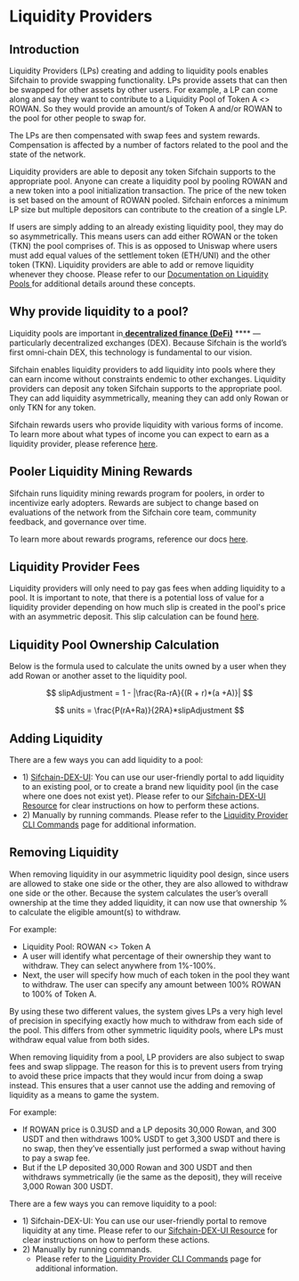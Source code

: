 # Liquidity Providers

## Introduction

Liquidity Providers (LPs) creating and adding to liquidity pools enables Sifchain to provide swapping functionality. LPs provide assets that can then be swapped for other assets by other users. For example, a LP can come along and say they want to contribute to a Liquidity Pool of Token A <> ROWAN. So they would provide an amount/s of Token A and/or ROWAN to the pool for other people to swap for.&#x20;

The LPs are then compensated with swap fees and system rewards. Compensation is affected by a number of factors related to the pool and the state of the network.

Liquidity providers are able to deposit any token Sifchain supports to the appropriate pool. Anyone can create a liquidity pool by pooling ROWAN and a new token into a pool initialization transaction. The price of the new token is set based on the amount of ROWAN pooled. Sifchain enforces a minimum LP size but multiple depositors can contribute to the creation of a single LP.

If users are simply adding to an already existing liquidity pool, they may do so asymmetrically. This means users can add either ROWAN or the token (TKN) the pool comprises of. This is as opposed to Uniswap where users must add equal values of the settlement token (ETH/UNI) and the other token (TKN).  Liquidity providers are able to add or remove liquidity whenever they choose. Please refer to our [Documentation on Liquidity Pools ](https://docs.sifchain.finance/using-the-website/pool/sifchain-liquidity-pools)for additional details around these concepts.

## Why provide liquidity to a pool?

Liquidity pools are important in[ **decentralized finance (DeFi)**](https://www.coindesk.com/what-is-defi) **** — particularly decentralized exchanges (DEX). Because Sifchain is the world’s first omni-chain DEX, this technology is fundamental to our vision.&#x20;

Sifchain enables liquidity providers to add liquidity into pools where they can earn income without constraints endemic to other exchanges. Liquidity providers can deposit any token Sifchain supports to the appropriate pool. They can add liquidity asymmetrically, meaning they can add only Rowan or only TKN for any token.

Sifchain rewards users who provide liquidity with various forms of income. To learn more about what types of income you can expect to earn as a liquidity provider, please reference [here](https://docs.sifchain.finance/using-the-website/pool/sifchain-liquidity-pools).

## Pooler Liquidity Mining Rewards

Sifchain runs liquidity mining rewards program for poolers, in order to incentivize early adopters. Rewards are subject to change based on evaluations of the network from the Sifchain core team, community feedback, and governance over time.

To learn more about rewards programs, reference our docs [here](https://docs.sifchain.finance/using-the-website/rewards-sifs-ascension).

## Liquidity Provider Fees

Liquidity providers will only need to pay gas fees when adding liquidity to a pool. It is important to note, that there is a potential loss of value for a liquidity provider depending on how much slip is created in the pool's price with an asymmetric deposit. This slip calculation can be found [here](https://github.com/Sifchain/sifnode/blob/develop/docs/clp/clp-adr.md).&#x20;

## Liquidity Pool Ownership Calculation

Below is the formula used to calculate the units owned by a user when they add Rowan or another asset to the liquidity pool.

$$
slipAdjustment = 1 - |\frac{Ra-rA}{(R + r)*(a +A)}|
$$

$$
units = \frac{P(rA+Ra)}{2RA}*slipAdjustment
$$

## Adding Liquidity

There are a few ways you can add liquidity to a pool:

* 1\) [Sifchain-DEX-UI](https://dex.sifchain.finance): You can use our user-friendly portal to add liquidity to an existing pool, or to create a brand new liquidity pool (in the case where one does not exist yet). Please refer to our [Sifchain-DEX-UI Resource](https://docs.sifchain.finance/resources/sifchain-dex-ui#pooling-assets) for clear instructions on how to perform these actions.
* 2\) Manually by running commands. Please refer to the [Liquidity Provider CLI Commands](https://docs.sifchain.finance/roles/liquidity-providers/liquidity-provider-cli-commands) page for additional information.&#x20;

## **Removing Liquidity**

When removing liquidity in our asymmetric liquidity pool design, since users are allowed to stake one side or the other, they are also allowed to withdraw one side or the other. Because the system calculates the user’s overall ownership at the time they added liquidity, it can now use that ownership % to calculate the eligible amount(s) to withdraw.&#x20;

For example:

* Liquidity Pool: ROWAN <> Token A
* A user will identify what percentage of their ownership they want to withdraw. They can select anywhere from 1%-100%.
* Next, the user will specify how much of each token in the pool they want to withdraw. The user can specify any amount between 100% ROWAN to 100% of Token A.

By using these two different values, the system gives LPs a very high level of precision in specifying exactly how much to withdraw from each side of the pool. This differs from other symmetric liquidity pools, where LPs must withdraw equal value from both sides.

When removing liquidity from a pool, LP providers are also subject to swap fees and swap slippage. The reason for this is to prevent users from trying to avoid these price impacts that they would incur from doing a swap instead. This ensures that a user cannot use the adding and removing of liquidity as a means to game the system.

For example:

* If ROWAN price is 0.3USD and a LP deposits 30,000 Rowan, and 300 USDT and then withdraws 100% USDT to get 3,300 USDT and there is no swap, then they’ve essentially just performed a swap without having to pay a swap fee.
* But if the LP deposited 30,000 Rowan and 300 USDT and then withdraws symmetrically (ie the same as the deposit), they will receive 3,000 Rowan 300 USDT.

There are a few ways you can remove liquidity to a pool:

* 1\) Sifchain-DEX-UI: You can use our user-friendly portal to remove liquidity at any time. Please refer to our [Sifchain-DEX-UI Resource](https://docs.sifchain.finance/resources/sifchain-dex-ui) for clear instructions on how to perform these actions.
* 2\) Manually by running commands.&#x20;
  * Please refer to the [Liquidity Provider CLI Commands](https://docs.sifchain.finance/command-line-interface/liquidity-provider-cli-commands) page for additional information.&#x20;
